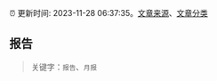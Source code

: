:alarm_clock: 更新时间: 2023-11-28 06:37:35。[文章来源](/README.md)、[文章分类](/TAGS.md)

## 报告


> 关键字：`报告`、`月报`



